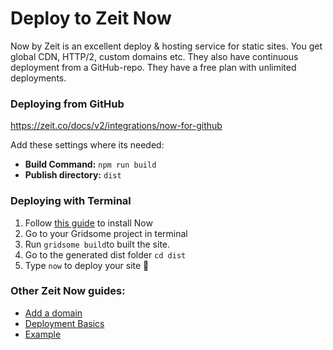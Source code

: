 # Deploy to Zeit Now

Now by Zeit is an excellent deploy & hosting service for static sites. You get global CDN, HTTP/2, custom domains etc.  They also have continuous deployment from a GitHub-repo. They have a free plan with unlimited deployments.


### Deploying from GitHub
https://zeit.co/docs/v2/integrations/now-for-github

Add these settings where its needed:

- **Build Command:** `npm run build`
- **Publish directory:** `dist`



### Deploying with Terminal

1. Follow [this guide](https://zeit.co/docs/v2/getting-started/installation/) to install Now 
2. Go to your Gridsome project in terminal
3. Run `gridsome build`to built the site.
4. Go to the generated dist folder `cd dist`
5. Type `now` to deploy your site 🎉



### Other Zeit Now guides:

- [Add a domain](https://zeit.co/docs/v2/domains-and-aliases)
- [Deployment Basics](https://zeit.co/docs/v2/deployments/basics/)
- [Example](https://github.com/zeit/now-examples/tree/master/gridsome)
